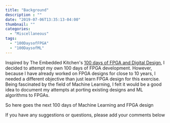 ```yaml
---
title: "Background"
description : ""
date: "2019-07-06T13:35:13-04:00"
thumbnail: ""
categories: 
  - "Miscellaneous"
tags:
  - "100DaysofFPGA"
  - "100DaysofML"  
---
```


Inspired by The Embedded Kitchen's [100 days of FPGA and Digital Design](https://theembeddedkitchen.net/upcoming-adventure-100-days-of-fpga-and-digital-design/1068), I decided to attempt my own 100 days of FPGA development. However, because I have already worked on FPGA designs for close to 10 years, I needed a different objective than just learn FPGA design for this exercise. Being fascinated by the field of Machine Learning, I felt it would be a good idea to document my attempts at porting existing designs and ML algorithms to FPGAs.

So here goes the next 100 days of Machine Learning and FPGA design

If you have any suggestions or questions, please add your comments below
